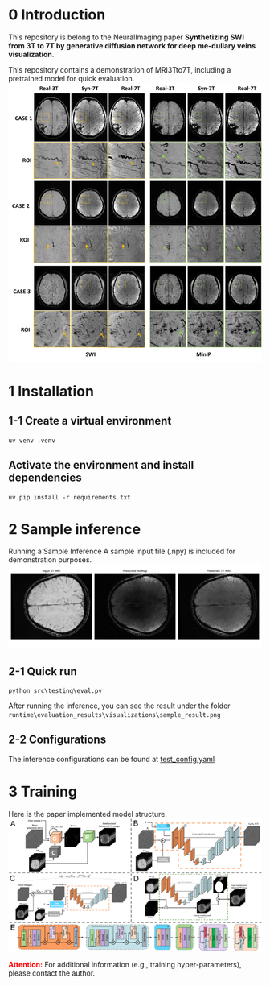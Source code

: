 
# 0 Introduction
This repository is belong to the NeuralImaging paper **Synthetizing SWI from 3T to 7T by generative diffusion network for deep me-dullary veins visualization**.

This repository contains a demonstration of MRI3Tto7T, including a pretrained model for quick evaluation.
![Comparison Image](https://github.com/streaky97/mri3t_to_7t/blob/main/assets/Comparasion.png)

# 1 Installation
## 1-1 Create a virtual environment
```Shell
uv venv .venv
```

## Activate the environment and install dependencies
```Shell
uv pip install -r requirements.txt
```

# 2 Sample inference
Running a Sample Inference A sample input file (.npy) is included for demonstration purposes.
![Sample Image](https://github.com/streaky97/mri3t_to_7t/blob/main/runtime/evaluation_results/visualizations/sample_result.png)

## 2-1 Quick run
```Shell
python src\testing\eval.py
```
After running the inference, you can see the result under the folder `runtime\evaluation_results\visualizations\sample_result.png`
## 2-2 Configurations
The inference configurations can be found at [test_config.yaml](configs\test_config.yaml) 

# 3 Training
Here is the paper implemented model structure.
![Model structure](https://github.com/streaky97/mri3t_to_7t/blob/main/assets/Model_structure.png)

**<font color="red">Attention:</font>** For additional information (e.g., training hyper-parameters), please contact the author.

